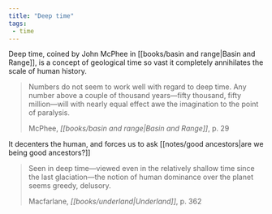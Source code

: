 ```yaml
---
title: "Deep time"
tags: 
 - time
---
```


Deep time, coined by John McPhee in [[books/basin and range|Basin and Range]], is a concept of geological time so vast it completely annihilates the scale of human history.

> Numbers do not seem to work well with regard to deep time. Any number above a couple of thousand years—fifty thousand, fifty million—will with nearly equal effect awe the imagination to the point of paralysis. 
> 
> McPhee, *[[books/basin and range|Basin and Range]]*, p. 29


It decenters the human, and forces us to ask [[notes/good ancestors|are we being good ancestors?]]

> Seen in deep time—viewed even in the relatively shallow time since the last glaciation—the notion of human dominance over the planet seems greedy, delusory.
> 
> Macfarlane, *[[books/underland|Underland]]*, p. 362
